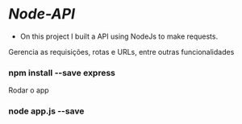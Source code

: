 # **_Node-API_**

* On this project I built a API using NodeJs to make requests.

Gerencia as requisições, rotas e URLs, entre outras funcionalidades
### npm install --save express

Rodar o app
### node app.js --save
